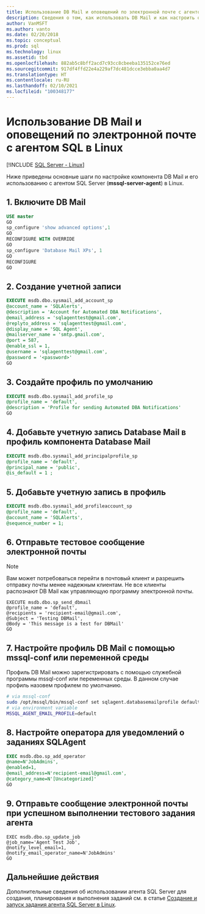 ```yaml
---
title: Использование DB Mail и оповещений по электронной почте с агентом SQL в Linux
description: Сведения о том, как использовать DB Mail и как настроить оповещения по электронной почте с помощью агента SQL Server (mssql-server-agent) в Linux.
author: VanMSFT
ms.author: vanto
ms.date: 02/20/2018
ms.topic: conceptual
ms.prod: sql
ms.technology: linux
ms.assetid: tbd
ms.openlocfilehash: 882ab5c8bff2acd7c93cc8cbeeba135152ce76ed
ms.sourcegitcommit: 917df4ffd22e4a229af7dc481dcce3ebba0aa4d7
ms.translationtype: HT
ms.contentlocale: ru-RU
ms.lasthandoff: 02/10/2021
ms.locfileid: "100348177"
---
```

# <a name="db-mail-and-email-alerts-with-sql-agent-on-linux"></a>Использование DB Mail и оповещений по электронной почте с агентом SQL в Linux

[!INCLUDE [SQL Server - Linux](../includes/applies-to-version/sql-linux.md)]

Ниже приведены основные шаги по настройке компонента DB Mail и его использованию с агентом SQL Server (**mssql-server-agent**) в Linux. 

## <a name="1-enable-db-mail"></a>1. Включите DB Mail

```sql
USE master 
GO 
sp_configure 'show advanced options',1 
GO 
RECONFIGURE WITH OVERRIDE 
GO 
sp_configure 'Database Mail XPs', 1 
GO 
RECONFIGURE  
GO  
```

## <a name="2-create-a-new-account"></a>2. Создание учетной записи
```sql
EXECUTE msdb.dbo.sysmail_add_account_sp 
@account_name = 'SQLAlerts', 
@description = 'Account for Automated DBA Notifications', 
@email_address = 'sqlagenttest@gmail.com', 
@replyto_address = 'sqlagenttest@gmail.com', 
@display_name = 'SQL Agent', 
@mailserver_name = 'smtp.gmail.com', 
@port = 587, 
@enable_ssl = 1, 
@username = 'sqlagenttest@gmail.com', 
@password = '<password>' 
GO
```

## <a name="3-create-a-default-profile"></a>3. Создайте профиль по умолчанию

```sql
EXECUTE msdb.dbo.sysmail_add_profile_sp 
@profile_name = 'default', 
@description = 'Profile for sending Automated DBA Notifications' 
GO
```

## <a name="4-add-the-database-mail-account-to-a-database-mail-profile"></a>4. Добавьте учетную запись Database Mail в профиль компонента Database Mail
```sql
EXECUTE msdb.dbo.sysmail_add_principalprofile_sp 
@profile_name = 'default', 
@principal_name = 'public', 
@is_default = 1 ; 
 ```
 
## <a name="5-add-account-to-profile"></a>5. Добавьте учетную запись в профиль 
```sql
EXECUTE msdb.dbo.sysmail_add_profileaccount_sp   
@profile_name = 'default',   
@account_name = 'SQLAlerts',   
@sequence_number = 1;  
 ```
 
## <a name="6-send-test-email"></a>6. Отправьте тестовое сообщение электронной почты
> [!NOTE]
> Вам может потребоваться перейти в почтовый клиент и разрешить отправку почты менее надежным клиентам. Не все клиенты распознают DB Mail как управляющую программу электронной почты.

```
EXECUTE msdb.dbo.sp_send_dbmail 
@profile_name = 'default', 
@recipients = 'recipient-email@gmail.com', 
@Subject = 'Testing DBMail', 
@Body = 'This message is a test for DBMail' 
GO
```

## <a name="7-set-db-mail-profile-using-mssql-conf-or-environment-variable"></a>7. Настройте профиль DB Mail с помощью mssql-conf или переменной среды
Профиль DB Mail можно зарегистрировать с помощью служебной программы mssql-conf или переменных среды. В данном случае профиль назовем профилем по умолчанию.

```bash
# via mssql-conf
sudo /opt/mssql/bin/mssql-conf set sqlagent.databasemailprofile default
# via environment variable
MSSQL_AGENT_EMAIL_PROFILE=default
```

## <a name="8-set-up-an-operator-for-sqlagent-job-notifications"></a>8. Настройте оператора для уведомлений о заданиях SQLAgent 

```sql
EXEC msdb.dbo.sp_add_operator 
@name=N'JobAdmins',  
@enabled=1, 
@email_address=N'recipient-email@gmail.com',  
@category_name=N'[Uncategorized]' 
GO 
```

## <a name="9-send-email-when-agent-test-job-succeeds"></a>9. Отправьте сообщение электронной почты при успешном выполнении тестового задания агента 

```
EXEC msdb.dbo.sp_update_job 
@job_name='Agent Test Job', 
@notify_level_email=1, 
@notify_email_operator_name=N'JobAdmins' 
GO
```

## <a name="next-steps"></a>Дальнейшие действия
Дополнительные сведения об использовании агента SQL Server для создания, планирования и выполнения заданий см. в статье [Создание и запуск задания агента SQL Server в Linux](sql-server-linux-run-sql-server-agent-job.md).
